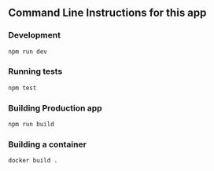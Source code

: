 ## Command Line Instructions for this app

### Development

```bash
npm run dev
```

### Running tests

```bash
npm test
```

### Building Production app

```bash
npm run build
```

### Building a container

```bash
docker build .
```
